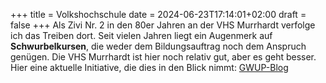 +++
title = Volkshochschule
date = 2024-06-23T17:14:01+02:00
draft = false
+++
Als Zivi Nr. 2 in den 80er Jahren an der VHS Murrhardt verfolge ich das Treiben dort. Seit vielen Jahren liegt ein Augenmerk auf **Schwurbelkursen**, die weder dem Bildungsauftrag noch dem Anspruch genügen.  Die VHS Murrhardt ist hier noch relativ gut, aber es geht besser. Hier eine aktuelle Initiative, die dies in den Blick nimmt: 
[GWUP-Blog](https://www.haufe.de/oeffentlicher-dienst/tvoed-office-professional/dienstreise-7-anordnung-oder-genehmigung-einer-dienstreise_idesk_PI13994_HI920363.html)